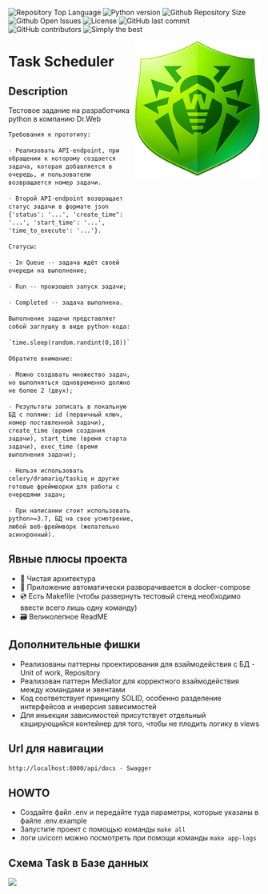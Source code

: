 ![Repository Top Language](https://img.shields.io/github/languages/top/Simongolovinskiy/task-scheduler)
![Python version](https://img.shields.io/badge/python-3.10-blue.svg)
![Github Repository Size](https://img.shields.io/github/repo-size/Simongolovinskiy/task-scheduler)
![Github Open Issues](https://img.shields.io/github/issues/Simongolovinskiy/task-scheduler)
![License](https://img.shields.io/badge/license-MIT-green)
![GitHub last commit](https://img.shields.io/github/last-commit/Simongolovinskiy/task-scheduler)
![GitHub contributors](https://img.shields.io/github/contributors/Simongolovinskiy/task-scheduler)
![Simply the best](https://img.shields.io/badge/simply-the%20best%20%3B%29-orange)

<img align="right" width="50%" src="./images/image.jpg">

# Task Scheduler

## Description
Тестовое задание на разработчика python в компанию Dr.Web
```
Требования к прототипу:

- Реализовать API-endpoint, при обращении к которому создается задача, которая добавляется в очередь, и пользователю возвращается номер задачи.

- Второй API-endpoint возвращает статус задачи в формате json {'status': '...', 'create_time": '...', 'start_time': '...', 'time_to_execute': '...'}.

Статусы:

- In Queue -- задача ждёт своей очереди на выполнение;

- Run -- произошел запуск задачи;

- Completed -- задача выполнена.

Выполнение задачи представляет собой заглушку в виде python-кода:

`time.sleep(random.randint(0,10))`

Обратите внимание:

- Можно создавать множество задач, но выполняться одновременно должно не более 2 (двух);

- Результаты записать в локальную БД с полями: id (первичный ключ, номер поставленной задачи), create_time (время создания задачи), start_time (время старта задачи), exec_time (время выполнения задачи);

- Нельзя использовать celery/dramariq/taskiq и другие готовые фреймворки для работы с очередями задач;

- При написании стоит использовать python>=3.7, БД на свое усмотрение, любой веб-фреймворк (желательно асинхронный).
```

## Явные плюсы проекта

- :trident: Чистая архитектура
- :book: Приложение автоматически разворачивается в docker-compose
- :cd: Есть Makefile (чтобы развернуть тестовый стенд необходимо ввести всего лишь одну команду)
- :card_file_box: Великолепное ReadME

## Дополнительные фишки
- Реализованы паттерны проектирования для взаймодействия с БД - Unit of work, Repository
- Реализован паттерн Mediator для корректного взаймодействия между командами и эвентами
- Код соответствует принципу SOLID, особенно разделение интерфейсов и инверсия зависимостей
- Для иньекции зависимостей присутствует отдельный кэширующийся контейнер для того, чтобы не плодить логику в views

## Url для навигации
```http://localhost:8000/api/docs - Swagger```

## HOWTO

- Создайте файл .env и передайте туда параметры, которые указаны в файле .env.example
- Запустите проект с помощью команды `make all`
- логи uvicorn можно посмотреть при помощи команды `make app-logs`

## Схема Task в Базе данных

<img src="./images/task_obj.jpg">